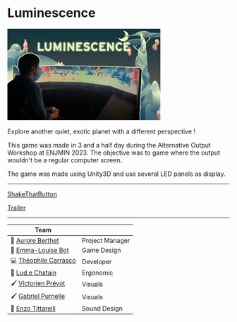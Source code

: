 # Luminescence

![Cover](Luminescence/img/cover.png)

Explore another quiet, exotic planet with a different perspective !

This game was made in 3 and a half day during the Alternative Output Workshop at ENJMIN 2023. The objective was to game where the output wouldn't be a regular computer screen.

The game was made using Unity3D and use several LED panels as display.

---

[ShakeThatButton](https://shakethatbutton.com/luminescence/)

[Trailer](https://www.youtube.com/watch?v=au-JxN-R8Mg)

---

| Team  |   |
| ----- | - |
| 👔 [Aurore Berthet](https://aurore-be.itch.io/)           | Project Manager   |
| 🎲 [Emma-Louise Bot](https://malou76.itch.io/)            | Game Design       |
| 💻 [Théophile Carrasco](https://eyecrown.itch.io/)        | Developer         |
| 🧠 [Lud.e Chatain](https://lud-e.itch.io/)                | Ergonomic         |
| 🖌️ [Victorien Prévot](https://victorien-prevot.itch.io/)  | Visuals           |
| 🖌️ [Gabriel Purnelle](https://shinobouu.itch.io/)         | Visuals           |
| 🎵 [Enzo Tittarelli](https://kygen-sondidier.itch.io/)    | Sound Design      |